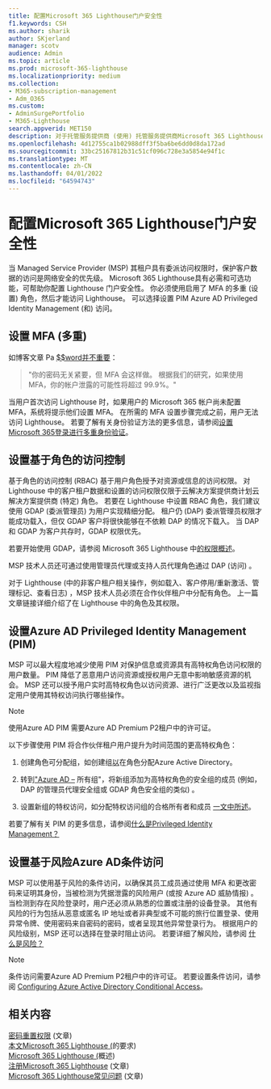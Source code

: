 ```yaml
---
title: 配置Microsoft 365 Lighthouse门户安全性
f1.keywords: CSH
ms.author: sharik
author: SKjerland
manager: scotv
audience: Admin
ms.topic: article
ms.prod: microsoft-365-lighthouse
ms.localizationpriority: medium
ms.collection:
- M365-subscription-management
- Adm_O365
ms.custom:
- AdminSurgePortfolio
- M365-Lighthouse
search.appverid: MET150
description: 对于托管服务提供商 (使用) 托管服务提供商Microsoft 365 Lighthouse，了解如何配置门户安全性。
ms.openlocfilehash: 4d12755ca1b02988dff3f5ba6be6dd0d8da172ad
ms.sourcegitcommit: 33bc25167812b31c51cf096c728e3a5854e94f1c
ms.translationtype: MT
ms.contentlocale: zh-CN
ms.lasthandoff: 04/01/2022
ms.locfileid: "64594743"
---
```

# <a name="configure-microsoft-365-lighthouse-portal-security"></a>配置Microsoft 365 Lighthouse门户安全性

当 Managed Service Provider (MSP) 其租户具有委派访问权限时，保护客户数据的访问是网络安全的优先级。 Microsoft 365 Lighthouse具有必需和可选功能，可帮助你配置 Lighthouse 门户安全性。 你必须使用启用了 MFA 的多重 (设置) 角色，然后才能访问 Lighthouse。 可以选择设置 PIM Azure AD Privileged Identity Management (和) 访问。

## <a name="set-up-multifactor-authentication-mfa"></a>设置 MFA (多重) 

如博客文章 Pa [$$word并不重要](https://techcommunity.microsoft.com/t5/azure-active-directory-identity/your-pa-word-doesn-t-matter/ba-p/731984)：

> "你的密码无关紧要，但 MFA 会这样做。 根据我们的研究，如果使用 MFA，你的帐户泄露的可能性将超过 99.9%。"

当用户首次访问 Lighthouse 时，如果用户的 Microsoft 365 帐户尚未配置 MFA，系统将提示他们设置 MFA。 在所需的 MFA 设置步骤完成之前，用户无法访问 Lighthouse。 若要了解有关身份验证方法的更多信息，请参阅[设置Microsoft 365登录进行多重身份验证](https://support.microsoft.com/office/ace1d096-61e5-449b-a875-58eb3d74de14)。

## <a name="set-up-role-based-access-control"></a>设置基于角色的访问控制

基于角色的访问控制 (RBAC) 基于用户角色授予对资源或信息的访问权限。 对 Lighthouse 中的客户租户数据和设置的访问权限仅限于云解决方案提供商计划云解决方案提供商 (特定) 角色。 若要在 Lighthouse 中设置 RBAC 角色，我们建议使用 GDAP (委派管理员) 为用户实现精细分配。 租户仍 (DAP) 委派管理员权限才能成功载入，但仅 GDAP 客户将很快能够在不依赖 DAP 的情况下载入。 当 DAP 和 GDAP 为客户共存时，GDAP 权限优先。 

若要开始使用 GDAP，请参阅 Microsoft 365 Lighthouse 中[的权限概述](m365-lighthouse-overview-of-permissions.md)。

MSP 技术人员还可通过使用管理员代理或支持人员代理角色通过 DAP (访问) 。

对于 Lighthouse (中的非客户租户相关操作，例如载入、客户停用/重新激活、管理标记、查看日志) ，MSP 技术人员必须在合作伙伴租户中分配有角色。 上一篇文章链接详细介绍了在 Lighthouse 中的角色及其权限。

## <a name="set-up-azure-ad-privileged-identity-management-pim"></a>设置Azure AD Privileged Identity Management (PIM) 

MSP 可以最大程度地减少使用 PIM 对保护信息或资源具有高特权角色访问权限的用户数量。 PIM 降低了恶意用户访问资源或授权用户无意中影响敏感资源的机会。 MSP 还可以授予用户实时高特权角色以访问资源、进行广泛更改以及监视指定用户使用其特权访问执行哪些操作。 

> [!NOTE]
> 使用Azure AD PIM 需要Azure AD Premium P2租户中的许可证。

以下步骤使用 PIM 将合作伙伴租户用户提升为时间范围的更高特权角色：

1. 创建角色可分配组，如创建组[以](/azure/active-directory/roles/groups-create-eligible)在角色分配Azure Active Directory。

2. 转到["Azure AD –](https://portal.azure.com/#blade/Microsoft_AAD_IAM/GroupsManagementMenuBlade/AllGroups) 所有组"，将新组添加为高特权角色的安全组的成员 (例如，DAP 的管理员代理安全组或 GDAP 角色安全组的类似) 。

3. 设置新组的特权访问，如分配特权访问组的合格所有者和成员 [一文中所述](/azure/active-directory/privileged-identity-management/groups-assign-member-owner)。

若要了解有关 PIM 的更多信息，请参阅[什么是Privileged Identity Management？](/azure/active-directory/privileged-identity-management/pim-configure)

## <a name="set-up-risk-based-azure-ad-conditional-access"></a>设置基于风险Azure AD条件访问

MSP 可以使用基于风险的条件访问，以确保其员工成员通过使用 MFA 和更改密码来证明其身份，当被检测为凭据泄露的风险用户 (或按 Azure AD 威胁情报) 。 当检测到存在风险登录时，用户还必须从熟悉的位置或注册的设备登录。 其他有风险的行为包括从恶意或匿名 IP 地址或者非典型或不可能的旅行位置登录、使用异常令牌、使用密码来自密码的密码，或者呈现其他异常登录行为。 根据用户的风险级别，MSP 还可以选择在登录时阻止访问。 若要详细了解风险，请参阅 [什么是风险？](/azure/active-directory/identity-protection/concept-identity-protection-risks) 

> [!NOTE]
> 条件访问需要Azure AD Premium P2租户中的许可证。 若要设置条件访问，请参阅 [Configuring Azure Active Directory Conditional Access](/appcenter/general/configuring-aad-conditional-access)。

## <a name="related-content"></a>相关内容

[密码重置权限](/azure/active-directory/roles/permissions-reference#password-reset-permissions) (文章) \
[本文Microsoft 365 Lighthouse (](m365-lighthouse-requirements.md)的要求) \
[Microsoft 365 Lighthouse (](m365-lighthouse-overview.md)概述) \
[注册Microsoft 365 Lighthouse](m365-lighthouse-sign-up.md) (文章) \
[Microsoft 365 Lighthouse常见问题](m365-lighthouse-faq.yml) (文章) 